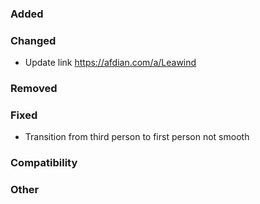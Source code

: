 ### Added

### Changed

* Update link https://afdian.com/a/Leawind

### Removed

### Fixed

* Transition from third person to first person not smooth

### Compatibility

### Other
